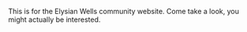 This is for the Elysian Wells community website. Come take a look, you might actually be interested.
